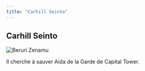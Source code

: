 ```yaml
---
title: "Carhill Seinto"
---
```


Carhill Seinto
--------------


![Beruri Zenamu](/images/stories/saga/gnoreconguista/persos/kaahiru.png)


Il cherche à sauver Aida de la Garde de Capital Tower.

